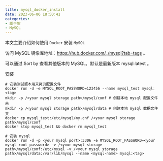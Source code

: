 ```yaml
---
title: mysql_docker_install
date: 2023-06-06 18:50:41
categories: 
- 脚手架
- MySQL
---
```


本文主要介绍如何使用 `Docker` 安装 `MySQL`

访问 MySQL 镜像库地址：https://hub.docker.com/_/mysql?tab=tags 。

可以通过 Sort by 查看其他版本的 MySQL，默认是最新版本 mysql:latest 。

安装
   ``` shell
   # 安装测试版本用来拷贝配置文件
   docker run -d -e MYSQL_ROOT_PASSWORD=123456 --name mysql_test mysql:<tag> 
   mkdir -p /<your mysql storage path>/mysql/conf # 创建本地 mysql 配置文件夹
   mkdir -p /<your mysql storage path>/mysql/data # 创建本地 mysql 数据文件夹
   docker cp mysql_test:/etc/mysql/my.cnf /<your mysql storage path>/mysql/conf
   docker stop mysql_test && docker rm mysql_test
   
   # 安装 mysql
   docker run -d -p <your mysql port>:3306 -e MYSQL_ROOT_PASSWORD=<your mysql root password> -v /<your mysql storage path>/mysql/conf:/etc/mysql -v /<your mysql storage path>/mysql/data:/var/lib/mysql --name <mysql-name> mysql:<tag>
   ```
